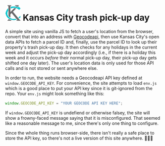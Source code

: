 # <img alt="" src="docs/wait.png" style="max-height: 50px;"> Kansas City trash pick-up day

A simple site using vanilla JS to fetch a user's location from the browser,
convert that into an address with [Geocodeapi](https://geocodeapi.io/), then use
Kansas City's open data APIs to fetch a parcel ID and, finally, use the parcel
ID to look up their property's trash pick-up day. It then checks for any
holidays in the current week and adjust the pick-up day accordingly (i.e., if
there is a holiday this week and it occurs _before_ their normal pick-up day,
their pick-up day gets shifted one day later). The user's location data is only
used for those API calls and is not stored or sent anywhere else.

In order to run, the website needs a Geocodeapi API key defined at
`window.GEOCODE_API_KEY`. For convenience, the site attempts to load `env.js`
which is a good place to put your API key since it is git-ignored from the repo.
Your `env.js` might look something like this:

```javascript
window.GEOCODE_API_KEY = "YOUR GEOCODE API KEY HERE";
```

If `window.GEOCODE_API_KEY` is undefiend or otherwise falsey, the site will show
a frowny-faced message saying that it is misconfigured. That seemed like a
reasonable message to me, since there's only one thing to configure.

Since the whole thing runs browser-side, there isn't really a safe place to
store the API key, so there's not a live version of this site anywhere. 🤷🏼‍♂️
